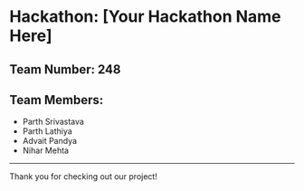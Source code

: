 # Hackathon: [Your Hackathon Name Here]

## Team Number: 248

## Team Members:
- Parth Srivastava
- Parth Lathiya
- Advait Pandya
- Nihar Mehta

---

Thank you for checking out our project!
